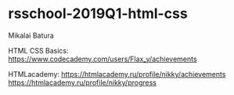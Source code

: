 # rsschool-2019Q1-html-css
Mikalai Batura

HTML CSS Basics: https://www.codecademy.com/users/Flax_y/achievements

HTMLacademy: https://htmlacademy.ru/profile/nikky/achievements
https://htmlacademy.ru/profile/nikky/progress
